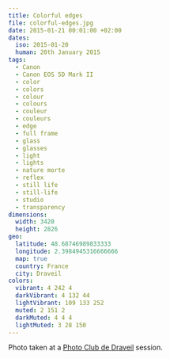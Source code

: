 ```yaml
---
title: Colorful edges
file: colorful-edges.jpg
date: 2015-01-21 00:01:00 +02:00
dates:
  iso: 2015-01-20
  human: 20th January 2015
tags:
  - Canon
  - Canon EOS 5D Mark II
  - color
  - colors
  - colour
  - colours
  - couleur
  - couleurs
  - edge
  - full frame
  - glass
  - glasses
  - light
  - lights
  - nature morte
  - reflex
  - still life
  - still-life
  - studio
  - transparency
dimensions:
  width: 3420
  height: 2826
geo:
  latitude: 48.68746989833333
  longitude: 2.3984945316666666
  map: true
  country: France
  city: Draveil
colors:
  vibrant: 4 242 4
  darkVibrant: 4 132 44
  lightVibrant: 109 133 252
  muted: 2 151 2
  darkMuted: 4 4 4
  lightMuted: 3 28 150
---
```


Photo taken at a <a href="https://photo-club-draveil.fr/">Photo Club de Draveil</a> session.
